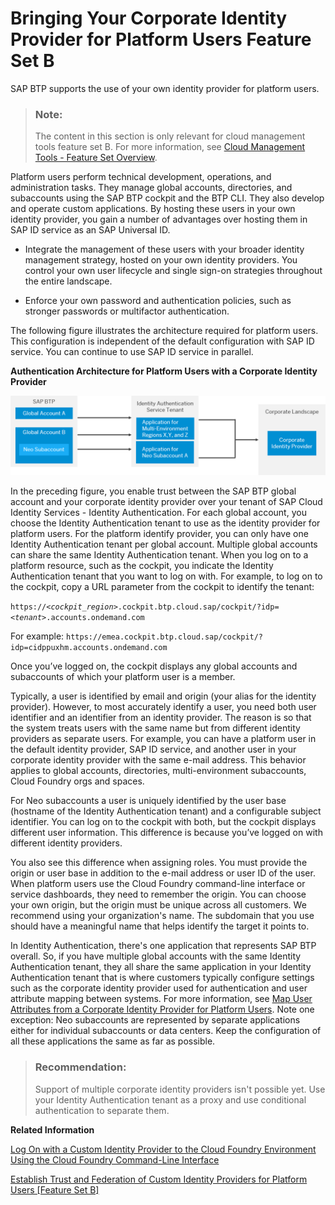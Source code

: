 <!-- loio8980b91c14f9474a9d7c7d831bbad8e9 -->

# Bringing Your Corporate Identity Provider for Platform Users Feature Set B

SAP BTP supports the use of your own identity provider for platform users.

> ### Note:  
> The content in this section is only relevant for cloud management tools feature set B. For more information, see [Cloud Management Tools - Feature Set Overview](https://help.sap.com/viewer/65de2977205c403bbc107264b8eccf4b/Cloud/en-US/caf4e4e23aef4666ad8f125af393dfb2.html).

Platform users perform technical development, operations, and administration tasks. They manage global accounts, directories, and subaccounts using the SAP BTP cockpit and the BTP CLI. They also develop and operate custom applications. By hosting these users in your own identity provider, you gain a number of advantages over hosting them in SAP ID service as an SAP Universal ID.

-   Integrate the management of these users with your broader identity management strategy, hosted on your own identity providers. You control your own user lifecycle and single sign-on strategies throughout the entire landscape.

-   Enforce your own password and authentication policies, such as stronger passwords or multifactor authentication.


The following figure illustrates the architecture required for platform users. This configuration is independent of the default configuration with SAP ID service. You can continue to use SAP ID service in parallel.

   
  
**Authentication Architecture for Platform Users with a Corporate Identity Provider**

 

 ![](images/SAP_BTP_Account_Mapping_e29be15.png) 

In the preceding figure, you enable trust between the SAP BTP global account and your corporate identity provider over your tenant of SAP Cloud Identity Services - Identity Authentication. For each global account, you choose the Identity Authentication tenant to use as the identity provider for platform users. For the platform identify provider, you can only have one Identity Authentication tenant per global account. Multiple global accounts can share the same Identity Authentication tenant. When you log on to a platform resource, such as the cockpit, you indicate the Identity Authentication tenant that you want to log on with. For example, to log on to the cockpit, copy a URL parameter from the cockpit to identify the tenant:

<code>https://<i class="varname">&lt;cockpit_region&gt;</i>.cockpit.btp.cloud.sap/cockpit/?idp=<i class="varname">&lt;tenant&gt;</i>.accounts.ondemand.com</code>

For example: `https://emea.cockpit.btp.cloud.sap/cockpit/?idp=cidppuxhm.accounts.ondemand.com`

Once you’ve logged on, the cockpit displays any global accounts and subaccounts of which your platform user is a member.

Typically, a user is identified by email and origin \(your alias for the identity provider\). However, to most accurately identify a user, you need both user identifier and an identifier from an identity provider. The reason is so that the system treats users with the same name but from different identity providers as separate users. For example, you can have a platform user in the default identity provider, SAP ID service, and another user in your corporate identity provider with the same e-mail address. This behavior applies to global accounts, directories, multi-environment subaccounts, Cloud Foundry orgs and spaces.

For Neo subaccounts a user is uniquely identified by the user base \(hostname of the Identity Authentication tenant\) and a configurable subject identifier. You can log on to the cockpit with both, but the cockpit displays different user information. This difference is because you’ve logged on with different identity providers.

You also see this difference when assigning roles. You must provide the origin or user base in addition to the e-mail address or user ID of the user. When platform users use the Cloud Foundry command-line interface or service dashboards, they need to remember the origin. You can choose your own origin, but the origin must be unique across all customers. We recommend using your organization's name. The subdomain that you use should have a meaningful name that helps identify the target it points to.

In Identity Authentication, there's one application that represents SAP BTP overall. So, if you have multiple global accounts with the same Identity Authentication tenant, they all share the same application in your Identity Authentication tenant that is where customers typically configure settings such as the corporate identity provider used for authentication and user attribute mapping between systems. For more information, see [Map User Attributes from a Corporate Identity Provider for Platform Users](../50-administration-and-ops/map-user-attributes-from-a-corporate-identity-provider-for-platform-users-40c2e54.md). Note one exception: Neo subaccounts are represented by separate applications either for individual subaccounts or data centers. Keep the configuration of all these applications the same as far as possible.

> ### Recommendation:  
> Support of multiple corporate identity providers isn't possible yet. Use your Identity Authentication tenant as a proxy and use conditional authentication to separate them.

**Related Information**  


[Log On with a Custom Identity Provider to the Cloud Foundry Environment Using the Cloud Foundry Command-Line Interface](../50-administration-and-ops/log-on-with-a-custom-identity-provider-to-the-cloud-foundry-environment-using-the-cloud-d477618.md "Learn how to use different methods to log on to Cloud Foundry using a custom identity provider (IdP).")

[Establish Trust and Federation of Custom Identity Providers for Platform Users \[Feature Set B\]](../50-administration-and-ops/establish-trust-and-federation-of-custom-identity-providers-for-platform-users-feature-c368984.md "You want to use a custom identity provider for the platform users of SAP BTP in different environments and at the different account levels: global account, directory, and subaccount. By default, platform users in multi-environment subaccounts are users in the default identity provider.")

